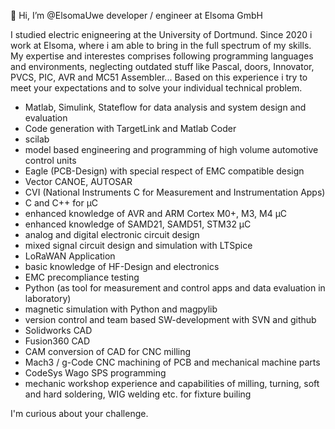 👋 Hi, I’m @ElsomaUwe
developer / engineer at Elsoma GmbH

I studied electric enigneering at the University of Dortmund.
Since 2020 i work at Elsoma, where i am able to bring in the full spectrum of my skills.
My expertise and interestes comprises following programming languages and environments,
neglecting outdated stuff like Pascal, doors, Innovator, PVCS, PIC, AVR and MC51 Assembler...
Based on this experience i try to meet your expectations and to solve your individual
technical problem.

- Matlab, Simulink, Stateflow for data analysis and system design and evaluation
- Code generation with TargetLink and Matlab Coder
- scilab
- model based engineering and programming of high volume automotive control units
- Eagle (PCB-Design) with special respect of EMC compatible design
- Vector CANOE, AUTOSAR
- CVI (National Instruments C for Measurement and Instrumentation Apps)
- C and C++ for µC
- enhanced knowledge of AVR and ARM Cortex M0+, M3, M4 µC
- enhanced knowledge of SAMD21, SAMD51, STM32 µC
- analog and digital electronic circuit design
- mixed signal circuit design and simulation with LTSpice
- LoRaWAN Application
- basic knowledge of HF-Design and electronics
- EMC precompliance testing
- Python (as tool for measurement and control apps and data evaluation in laboratory)
- magnetic simulation with Python and magpylib
- version control and team based SW-development with SVN and github
- Solidworks CAD
- Fusion360 CAD
- CAM conversion of CAD for CNC milling
- Mach3 / g-Code CNC machining of PCB and mechanical machine parts
- CodeSys Wago SPS programming
- mechanic workshop experience and capabilities of milling, turning, soft and hard soldering, WIG welding etc. for fixture builing

I'm curious about your challenge.
<!---
ElsomaUwe/ElsomaUwe is a ✨ special ✨ repository because its `README.md` (this file) appears on your GitHub profile.
You can click the Preview link to take a look at your changes.
--->
